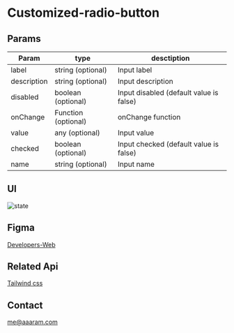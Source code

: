 # Customized-radio-button

## Params

| Param       | type                | desctiption                             |
| ----------- | ------------------- | --------------------------------------- |
| label       | string (optional)   | Input label                             |
| description | string (optional)   | Input description                       |
| disabled    | boolean (optional)  | Input disabled (default value is false) |
| onChange    | Function (optional) | onChange function                       |
| value       | any (optional)      | Input value                             |
| checked     | boolean (optional)  | Input checked (default value is false)  |
| name        | string (optional)   | Input name                              |

## UI

<img src="../public/img/state.png" alt="state" />

## Figma

[Developers-Web](https://www.figma.com/file/M85QylCyNYF5WSj4zAVx64/Developers-Web?node-id=1230%3A0)

## Related Api

[Tailwind css](https://tailwindcss.com/)

## Contact

me@aaaram.com
